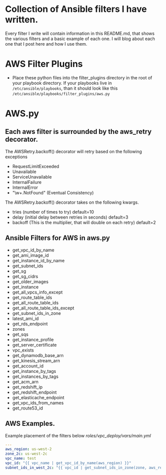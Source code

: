 # Collection of Ansible filters I have written.

Every filter I write will contain information in this README.md, that shows the various filters and a basic example of each one. I will blog about each one that I post here and how I use them.

# AWS Filter Plugins
* Place these python files into the filter_plugins directory in the root of your playbook directory. If your playbooks live in ```/etc/ansible/playbooks```, than it should look like this ```/etc/ansible/playbooks/filter_plugins/aws.py```


# AWS.py 

## Each aws filter is surrounded by the aws_retry decorator.
The AWSRetry.backoff() decorator will retry based on the following exceptions
* RequestLimitExceeded
* Unavailable
* ServiceUnavailable
* InternalFailure
* InternalError
* "\w+.NotFound" (Eventual Consistency)

The AWSRetry.backoff() decorator takes on the following kwargs.
* tries (number of times to try) default=10
* delay (initial delay between retries in seconds) default=3
* backoff (This is the multiplier, that will double on each retry) default=2

## Ansible Filters for AWS in aws.py
* get_vpc_id_by_name
* get_ami_image_id
* get_instance_id_by_name
* get_subnet_ids
* get_sg
* get_sg_cidrs
* get_older_images
* get_instance
* get_all_vpcs_info_except
* get_route_table_ids
* get_all_route_table_ids
* get_all_route_table_ids_except
* get_subnet_ids_in_zone
* latest_ami_id
* get_rds_endpoint
* zones
* get_sqs
* get_instance_profile
* get_server_certificate
* vpc_exists
* get_dynamodb_base_arn
* get_kinesis_stream_arn
* get_account_id
* get_instance_by_tags
* get_instances_by_tags
* get_acm_arn
* get_redshift_ip
* get_redshift_endpoint
* get_elasticache_endpoint
* get_vpc_ids_from_names
* get_route53_id

## AWS Examples.
Example placement of the filters below *roles/vpc_deploy/vars/main.yml*
```yaml
---
aws_region: us-west-2
zone_2c: us-west-2c
vpc_name: test
vpc_id: "{{ vpc_name | get_vpc_id_by_name(aws_region) }}"
subnet_ids_in_west_2c: "{{ vpc_id | get_subnet_ids_in_zone(zone, aws_region)}}"
```
